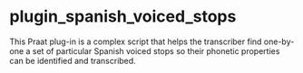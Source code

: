 # plugin_spanish_voiced_stops
This Praat plug-in is a complex script that helps the transcriber find one-by-one a set of particular Spanish voiced stops so their phonetic properties can be identified and transcribed.

